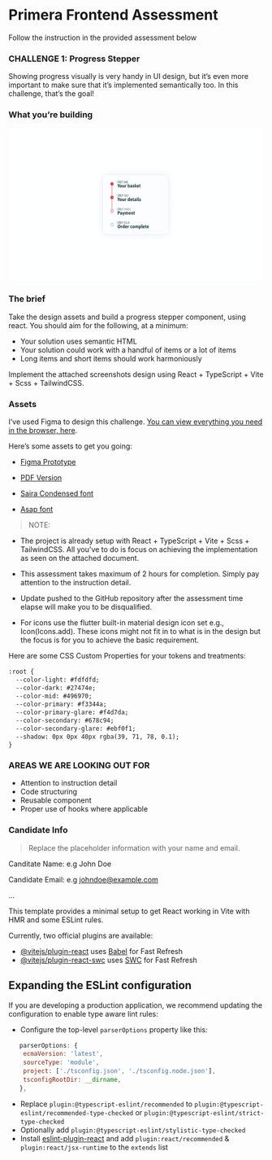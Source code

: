 # Primera Frontend Assessment

Follow the instruction in the provided assessment below 


### CHALLENGE 1: Progress Stepper 

Showing progress visually is very handy in UI design, but it’s even more important to make sure that it’s implemented semantically too. 
In this challenge, that’s the goal!

### What you’re building

<img src="screenshots/challenge-01.jpeg" alt="Light mode" width="500" height="300"/> 


### The brief

Take the design assets and build a progress stepper component, using react. 
You should aim for the following, at a minimum:

* Your solution uses semantic HTML
* Your solution could work with a handful of items or a lot of items
* Long items and short items should work harmoniously

Implement the attached screenshots design using React + TypeScript + Vite + Scss + TailwindCSS.

### Assets

I’ve used Figma to design this challenge. [You can view everything you need in the browser, here](https://www.figma.com/file/R0WkFubht6lAjY1soVeaLW/Challenge-008?node-id=0%3A1).

Here’s some assets to get you going:

* [Figma Prototype](https://www.figma.com/file/R0WkFubht6lAjY1soVeaLW/Challenge-008?node-id=0%3A1)

* [PDF Version](https://hankchizljaw.s3.amazonaws.com/fecc-challenge-008.pdf)

* [Saira Condensed font](https://fonts.google.com/specimen/Saira+Condensed)

* [Asap font](https://fonts.google.com/specimen/Asap)


> NOTE: 

* The project is already setup with React + TypeScript + Vite + Scss + TailwindCSS. 
All you've to do is focus on achieving the implementation as seen on the attached document.

* This assessment takes maximum of 2 hours for completion. Simply pay attention to the instruction detail. 

* Update pushed to the GitHub repository after the assessment time elapse will make you to be disqualified. 

* For icons use the flutter built-in material design icon set e.g., Icon(Icons.add). 
These icons might not fit in to what is in the design but the focus is for you to achieve the basic requirement.


Here are some CSS Custom Properties for your tokens and treatments:

```
:root {
  --color-light: #fdfdfd;
  --color-dark: #27474e;
  --color-mid: #496970;
  --color-primary: #f3344a;
  --color-primary-glare: #f4d7da;
  --color-secondary: #678c94;
  --color-secondary-glare: #ebf0f1;
  --shadow: 0px 0px 40px rgba(39, 71, 78, 0.1);
}
```

### AREAS WE ARE LOOKING OUT FOR 
* Attention to instruction detail
* Code structuring 
* Reusable component 
* Proper use of hooks where applicable 

### Candidate Info
> Replace the placeholder information with your name and email.

Canditate Name: 
e.g John Doe

Candidate Email: 
e.g johndoe@example.com

...

This template provides a minimal setup to get React working in Vite with HMR and some ESLint rules.

Currently, two official plugins are available:

- [@vitejs/plugin-react](https://github.com/vitejs/vite-plugin-react/blob/main/packages/plugin-react/README.md) uses [Babel](https://babeljs.io/) for Fast Refresh
- [@vitejs/plugin-react-swc](https://github.com/vitejs/vite-plugin-react-swc) uses [SWC](https://swc.rs/) for Fast Refresh

## Expanding the ESLint configuration

If you are developing a production application, we recommend updating the configuration to enable type aware lint rules:

- Configure the top-level `parserOptions` property like this:

```js
   parserOptions: {
    ecmaVersion: 'latest',
    sourceType: 'module',
    project: ['./tsconfig.json', './tsconfig.node.json'],
    tsconfigRootDir: __dirname,
   },
```

- Replace `plugin:@typescript-eslint/recommended` to `plugin:@typescript-eslint/recommended-type-checked` or `plugin:@typescript-eslint/strict-type-checked`
- Optionally add `plugin:@typescript-eslint/stylistic-type-checked`
- Install [eslint-plugin-react](https://github.com/jsx-eslint/eslint-plugin-react) and add `plugin:react/recommended` & `plugin:react/jsx-runtime` to the `extends` list
